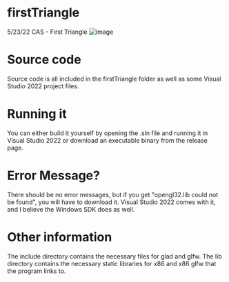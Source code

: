 # firstTriangle
5/23/22 CAS - First Triangle
![image](https://user-images.githubusercontent.com/103293120/169907652-da6819eb-2009-46fa-97e8-daabcc9a1647.png)

<h1> Source code </h1>
<p> Source code is all included in the firstTriangle folder as well as some Visual Studio 2022 project files. </p>

<h1> Running it </h1>
<p> You can either build it yourself by opening the .sln file and running it in Visual Studio 2022 or download an executable binary from the release page. </p>

<h1> Error Message? </h1>
<p> There should be no error messages, but if you get "opengl32.lib could not be found", you will have to download it. Visual Studio 2022 comes with it, and I believe the Windows SDK does as well. </p>
  
<h1> Other information </h1>
<p> The include directory contains the necessary files for glad and glfw. The lib directory contains the necessary static libraries for x86 and x86 glfw that the program links to. </p>
